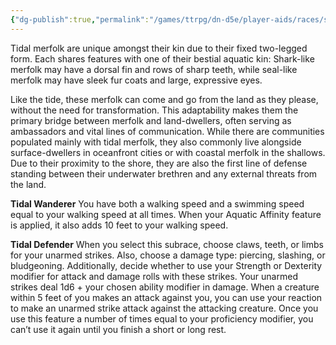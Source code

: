 ```yaml
---
{"dg-publish":true,"permalink":"/games/ttrpg/dn-d5e/player-aids/races/sub-races/merfolk-subrace-tidal/","tags":["TTRPG/DND/5e","Races","Sub-Races"],"noteIcon":""}
---
```



Tidal merfolk are unique amongst their kin due to their fixed two-legged form. Each shares
features with one of their bestial aquatic kin: Shark-like merfolk may have a dorsal fin and rows
of sharp teeth, while seal-like merfolk may have sleek fur coats and large, expressive eyes.

Like the tide, these merfolk can come and go from the land as they please, without the need for
transformation. This adaptability makes them the primary bridge between merfolk and
land-dwellers, often serving as ambassadors and vital lines of communication. While there are
communities populated mainly with tidal merfolk, they also commonly live alongside
surface-dwellers in oceanfront cities or with coastal merfolk in the shallows. Due to their
proximity to the shore, they are also the first line of defense standing between their underwater
brethren and any external threats from the land.

**Tidal Wanderer**
You have both a walking speed and a swimming speed equal to your walking speed at
all times. When your Aquatic Affinity feature is applied, it also adds 10 feet to your
walking speed.

**Tidal Defender**
When you select this subrace, choose claws, teeth, or limbs for your unarmed strikes.
Also, choose a damage type: piercing, slashing, or bludgeoning. Additionally, decide
whether to use your Strength or Dexterity modifier for attack and damage rolls with these
strikes. Your unarmed strikes deal 1d6 + your chosen ability modifier in damage.
When a creature within 5 feet of you makes an attack against you, you can use your
reaction to make an unarmed strike attack against the attacking creature. Once you use
this feature a number of times equal to your proficiency modifier, you can’t use it again
until you finish a short or long rest.